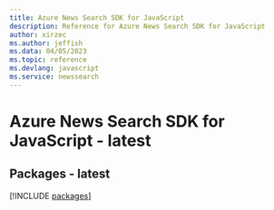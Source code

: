```yaml
---
title: Azure News Search SDK for JavaScript
description: Reference for Azure News Search SDK for JavaScript
author: xirzec
ms.author: jeffish
ms.data: 04/05/2023
ms.topic: reference
ms.devlang: javascript
ms.service: newssearch
---
```

# Azure News Search SDK for JavaScript - latest
## Packages - latest
[!INCLUDE [packages](news-search-index.md)]